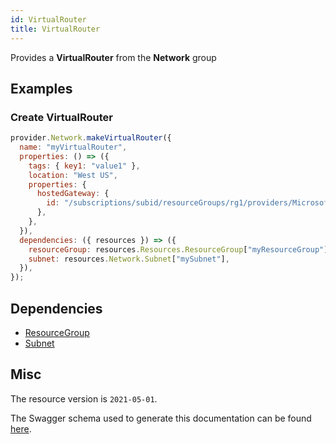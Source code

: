 ```yaml
---
id: VirtualRouter
title: VirtualRouter
---
```

Provides a **VirtualRouter** from the **Network** group
## Examples
### Create VirtualRouter
```js
provider.Network.makeVirtualRouter({
  name: "myVirtualRouter",
  properties: () => ({
    tags: { key1: "value1" },
    location: "West US",
    properties: {
      hostedGateway: {
        id: "/subscriptions/subid/resourceGroups/rg1/providers/Microsoft.Network/virtualNetworkGateways/vnetGateway",
      },
    },
  }),
  dependencies: ({ resources }) => ({
    resourceGroup: resources.Resources.ResourceGroup["myResourceGroup"],
    subnet: resources.Network.Subnet["mySubnet"],
  }),
});

```
## Dependencies
- [ResourceGroup](../Resources/ResourceGroup.md)
- [Subnet](../Network/Subnet.md)
## Misc
The resource version is `2021-05-01`.

The Swagger schema used to generate this documentation can be found [here](https://github.com/Azure/azure-rest-api-specs/tree/main/specification/network/resource-manager/Microsoft.Network/stable/2021-05-01/virtualRouter.json).
